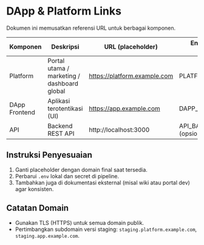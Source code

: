 # DApp & Platform Links

Dokumen ini memusatkan referensi URL untuk berbagai komponen.

| Komponen | Deskripsi | URL (placeholder) | Env Var (kalau relevan) |
|----------|-----------|-------------------|-------------------------|
| Platform | Portal utama / marketing / dashboard global | https://platform.example.com | PLATFORM_BASE_URL |
| DApp Frontend | Aplikasi terotentikasi (UI) | https://app.example.com | DAPP_BASE_URL |
| API | Backend REST API | http://localhost:3000 | API_BASE_URL (opsional) |

## Instruksi Penyesuaian
1. Ganti placeholder dengan domain final saat tersedia.
2. Perbarui `.env` lokal dan secret di pipeline.
3. Tambahkan juga di dokumentasi eksternal (misal wiki atau portal dev) agar konsisten.

## Catatan Domain
- Gunakan TLS (HTTPS) untuk semua domain publik.
- Pertimbangkan subdomain versi staging: `staging.platform.example.com`, `staging.app.example.com`.